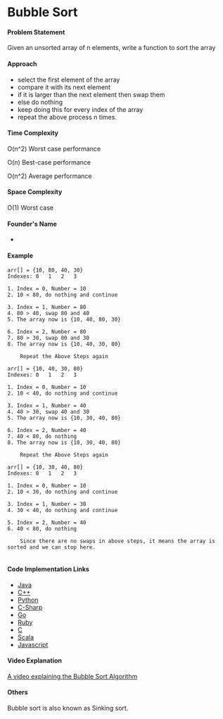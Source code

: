 # Bubble Sort

#### Problem Statement

Given an unsorted array of n elements, write a function to sort the array

#### Approach

- select the first element of the array
- compare it with its next element
- if it is larger than the next element then swap them
- else do nothing
- keep doing this for every index of the array
- repeat the above process n times.

#### Time Complexity

O(n^2) Worst case performance

O(n) Best-case performance

O(n^2) Average performance

#### Space Complexity

O(1) Worst case

#### Founder's Name

-

#### Example

```
arr[] = {10, 80, 40, 30}
Indexes: 0   1   2   3    

1. Index = 0, Number = 10
2. 10 < 80, do nothing and continue

3. Index = 1, Number = 80
4. 80 > 40, swap 80 and 40
5. The array now is {10, 40, 80, 30}

6. Index = 2, Number = 80
7. 80 > 30, swap 80 and 30
8. The array now is {10, 40, 30, 80}

	Repeat the Above Steps again

arr[] = {10, 40, 30, 80}
Indexes: 0   1   2   3   

1. Index = 0, Number = 10
2. 10 < 40, do nothing and continue

3. Index = 1, Number = 40
4. 40 > 30, swap 40 and 30
5. The array now is {10, 30, 40, 80}

6. Index = 2, Number = 40
7. 40 < 80, do nothing
8. The array now is {10, 30, 40, 80}

	Repeat the Above Steps again

arr[] = {10, 30, 40, 80}
Indexes: 0   1   2   3   

1. Index = 0, Number = 10
2. 10 < 30, do nothing and continue

3. Index = 1, Number = 30
4. 30 < 40, do nothing and continue

5. Index = 2, Number = 40
6. 40 < 80, do nothing

	Since there are no swaps in above steps, it means the array is sorted and we can stop here.


 ```


#### Code Implementation Links

- [Java](https://github.com/TheAlgorithms/Java/blob/master/Sorts/src/sort/BubbleSort.java)
- [C++](https://github.com/TheAlgorithms/C-Plus-Plus/blob/master/Sorting/Bubble%20Sort.cpp)
- [Python](https://github.com/TheAlgorithms/Python/blob/master/sorts/bubble_sort.py)
- [C-Sharp](https://github.com/TheAlgorithms/C-Sharp/blob/master/sorts/bubble_sort.cs)
- [Go](https://github.com/TheAlgorithms/Go/blob/master/sorts/bubble_sort.go)
- [Ruby](https://github.com/TheAlgorithms/Ruby/blob/master/Sorting/bubble_sort.rb)
- [C](https://github.com/TheAlgorithms/C/blob/master/Sorts/BubbleSort.c)
- [Scala](https://github.com/TheAlgorithms/Scala/blob/master/src/main/scala/Sort/BubbleSort.scala)
- [Javascript](https://github.com/TheAlgorithms/Javascript/blob/master/Sorts/bubblesort.js)


#### Video Explanation

[A video explaining the Bubble Sort Algorithm](https://www.youtube.com/watch?v=Jdtq5uKz-w4)

#### Others

Bubble sort is also known as Sinking sort.